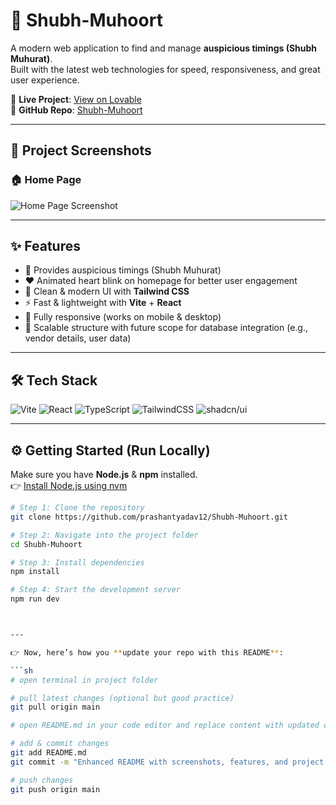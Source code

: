 # 🌟 Shubh-Muhoort

A modern web application to find and manage **auspicious timings (Shubh Muhurat)**.  
Built with the latest web technologies for speed, responsiveness, and great user experience.  

🔗 **Live Project**: [View on Lovable](https://lovable.dev/projects/c5a8f06c-a596-4715-9f90-34d1e5bd4a19)  
🔗 **GitHub Repo**: [Shubh-Muhoort](https://github.com/prashantyadav12/Shubh-Muhoort)  

---

## 📸 Project Screenshots

### 🏠 Home Page
![Home Page Screenshot](public/img/screenshot1.png)

---

## ✨ Features

- 📅 Provides auspicious timings (Shubh Muhurat)  
- ❤️ Animated heart blink on homepage for better user engagement  
- 🎨 Clean & modern UI with **Tailwind CSS**  
- ⚡ Fast & lightweight with **Vite** + **React**  
- 📱 Fully responsive (works on mobile & desktop)  
- 🔐 Scalable structure with future scope for database integration (e.g., vendor details, user data)  

---

## 🛠️ Tech Stack

![Vite](https://img.shields.io/badge/Vite-646CFF?style=for-the-badge&logo=vite&logoColor=white)
![React](https://img.shields.io/badge/React-20232A?style=for-the-badge&logo=react&logoColor=61DAFB)
![TypeScript](https://img.shields.io/badge/TypeScript-3178C6?style=for-the-badge&logo=typescript&logoColor=white)
![TailwindCSS](https://img.shields.io/badge/TailwindCSS-38B2AC?style=for-the-badge&logo=tailwind-css&logoColor=white)
![shadcn/ui](https://img.shields.io/badge/shadcn--ui-000000?style=for-the-badge)

---

## ⚙️ Getting Started (Run Locally)

Make sure you have **Node.js** & **npm** installed.  
👉 [Install Node.js using nvm](https://github.com/nvm-sh/nvm#installing-and-updating)

```sh
# Step 1: Clone the repository
git clone https://github.com/prashantyadav12/Shubh-Muhoort.git

# Step 2: Navigate into the project folder
cd Shubh-Muhoort

# Step 3: Install dependencies
npm install

# Step 4: Start the development server
npm run dev



---

👉 Now, here’s how you **update your repo with this README**:  

```sh
# open terminal in project folder

# pull latest changes (optional but good practice)
git pull origin main

# open README.md in your code editor and replace content with updated one

# add & commit changes
git add README.md
git commit -m "Enhanced README with screenshots, features, and project details"

# push changes
git push origin main
